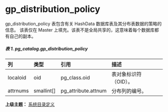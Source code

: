 # gp\_distribution\_policy

gp\_distribution\_policy 表包含有关 HashData 数据库表及其分布表数据的策略的信息。 该表仅在 Master 上填充。该表不是全局共享的，这意味着每个数据库都有自己的副本。

##### 表 1. pg\_catalog.gp\_distribution\_policy

| 列 | 类型 | 引用 | 描述 |
| :--- | :--- | :--- | :--- |
| localoid | oid | pg\_class.oid | 表对象标识符（OID）。 |
| attrnums | smallint\[\] | pg\_attribute.attnum | 分布列的编号。 |

**上级主题：** [系统目录定义](./README.md)
